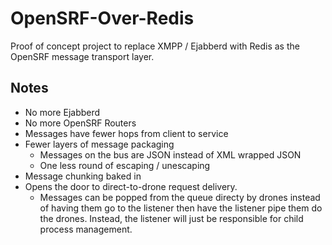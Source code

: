 # OpenSRF-Over-Redis

Proof of concept project to replace XMPP / Ejabberd with Redis as the
OpenSRF message transport layer.

## Notes

* No more Ejabberd
* No more OpenSRF Routers
* Messages have fewer hops from client to service
* Fewer layers of message packaging 
  * Messages on the bus are JSON instead of XML wrapped JSON
  * One less round of escaping / unescaping
* Message chunking baked in
* Opens the door to direct-to-drone request delivery.
  * Messages can be popped from the queue directy by drones instead
    of having them go to the listener then have the listener pipe
    them do the drones.  Instead, the listener will just be responsible
    for child process management.

